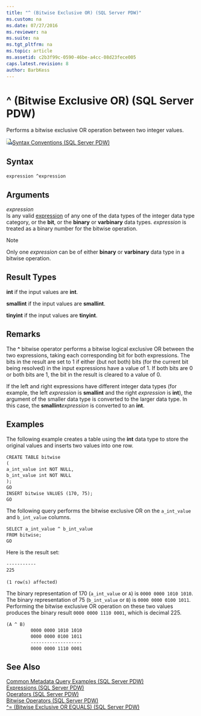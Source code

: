 ```yaml
---
title: "^ (Bitwise Exclusive OR) (SQL Server PDW)"
ms.custom: na
ms.date: 07/27/2016
ms.reviewer: na
ms.suite: na
ms.tgt_pltfrm: na
ms.topic: article
ms.assetid: c2b3f99c-0590-46be-a4cc-08d23fece005
caps.latest.revision: 8
author: BarbKess
---
```

# ^ (Bitwise Exclusive OR) (SQL Server PDW)
Performs a bitwise exclusive OR operation between two integer values.  
  
![Topic link icon](../../mpp/sqlpdw/media/Topic_Link.gif "Topic_Link")[Syntax Conventions &#40;SQL Server PDW&#41;](../../mpp/sqlpdw/syntax-conventions-sql-server-pdw.md)  
  
## Syntax  
  
```  
expression ^expression  
```  
  
## Arguments  
*expression*  
Is any valid [expression](../../mpp/sqlpdw/expressions-sql-server-pdw.md) of any one of the data types of the integer data type category, or the **bit**, or the **binary** or **varbinary** data types. *expression* is treated as a binary number for the bitwise operation.  
  
> [!NOTE]  
> Only one *expression* can be of either **binary** or **varbinary** data type in a bitwise operation.  
  
## Result Types  
**int** if the input values are **int**.  
  
**smallint** if the input values are **smallint**.  
  
**tinyint** if the input values are **tinyint**.  
  
## Remarks  
The **^** bitwise operator performs a bitwise logical exclusive OR between the two expressions, taking each corresponding bit for both expressions. The bits in the result are set to 1 if either (but not both) bits (for the current bit being resolved) in the input expressions have a value of 1. If both bits are 0 or both bits are 1, the bit in the result is cleared to a value of 0.  
  
If the left and right expressions have different integer data types (for example, the left *expression* is **smallint** and the right *expression* is **int**), the argument of the smaller data type is converted to the larger data type. In this case, the **smallint***expression* is converted to an **int**.  
  
## Examples  
The following example creates a table using the **int** data type to store the original values and inserts two values into one row.  
  
```  
CREATE TABLE bitwise  
(   
a_int_value int NOT NULL,  
b_int_value int NOT NULL  
);  
GO  
INSERT bitwise VALUES (170, 75);  
GO  
```  
  
The following query performs the bitwise exclusive OR on the `a_int_value` and `b_int_value` columns.  
  
```  
SELECT a_int_value ^ b_int_value  
FROM bitwise;  
GO  
```  
  
Here is the result set:  
  
```  
-----------   
225           
  
(1 row(s) affected)  
```  
  
The binary representation of 170 (`a_int_value` or `A`) is `0000 0000 1010 1010`. The binary representation of 75 (`b_int_value` or `B`) is `0000 0000 0100 1011`. Performing the bitwise exclusive OR operation on these two values produces the binary result `0000 0000 1110 0001`, which is decimal 225.  
  
```  
(A ^ B)     
         0000 0000 1010 1010  
         0000 0000 0100 1011  
         -------------------  
         0000 0000 1110 0001  
```  
  
## See Also  
[Common Metadata Query Examples &#40;SQL Server PDW&#41;](../../mpp/sqlpdw/common-metadata-query-examples-sql-server-pdw.md)  
[Expressions &#40;SQL Server PDW&#41;](../../mpp/sqlpdw/expressions-sql-server-pdw.md)  
[Operators &#40;SQL Server PDW&#41;](../../mpp/sqlpdw/operators-sql-server-pdw.md)  
[Bitwise Operators &#40;SQL Server PDW&#41;](../../mpp/sqlpdw/bitwise-operators-sql-server-pdw.md)  
[^= &#40;Bitwise Exclusive OR EQUALS&#41; &#40;SQL Server PDW&#41;](../../mpp/sqlpdw/bitwise-exclusive-or-equals-sql-server-pdw.md)  
  
